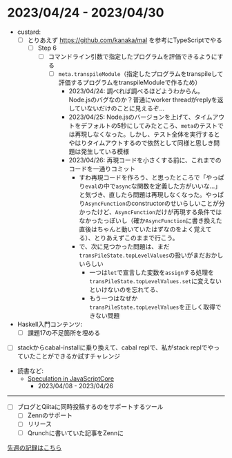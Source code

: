 # 2023/04/24 - 2023/04/30

- custard:
    - [ ] とりあえず <https://github.com/kanaka/mal> を参考にTypeScriptでやる
        - [ ] Step 6
            - [ ] コマンドライン引数で指定したプログラムを評価できるようにする
                - [ ] `meta.transpileModule`（指定したプログラムをtranspileして評価するプログラムをtranspileModuleで作るため）
                    - 2023/04/24: 調べれば調べるほどようわからん。Node.jsのバグなのか？普通にworker threadがreplyを返していないだけのことに見えるぞ...
                    - 2023/04/25: Node.jsのバージョンを上げて、タイムアウトをデフォルトの5秒にしてみたところ、`meta`のテストでは再現しなくなった。しかし、テスト全体を実行するとやはりタイムアウトするので依然として同様と思しき問題は発生している模様
                    - 2023/04/26: 再現コードを小さくする前に、これまでのコードを一通りコミット
                        - すわ再現コードを作ろう、と思ったところで「やっぱり`eval`の中で`async`な関数を定義した方がいいな...」と気づき、直したら問題は再現しなくなった。やっぱり`AsyncFunction`のconstructorのせいらしいことが分かったけど、`AsyncFunction`だけが再現する条件ではなかったっぽいし（確か`AsyncFunction`に書き換えた直後はちゃんと動いていたはずなのをよく覚えてる）、とりあえずこのままで行こう。
                        - で、次に見つかった問題は、まだ`transPileState.topLevelValues`の扱いがまだおかしいらしい
                            - 一つは`let`で宣言した変数を`assign`する処理を`transPileState.topLevelValues.set`に変えないといけないのを忘れてる、
                            - もう一つはなぜか`transPileState.topLevelValues`を正しく取得できない問題
- Haskell入門コンテンツ:
    - [ ] 課題17の不足箇所を埋める
- [ ] stackからcabal-installに乗り換えて、cabal replで、私がstack replでやっていたことができるか試すチャレンジ
- 読書など:
    - [Speculation in JavaScriptCore](https://webkit.org/blog/10308/speculation-in-javascriptcore/)
        - 2023/04/08 - 2023/04/26

------

- [ ] ブログとQiitaに同時投稿するのをサポートするツール
    - [ ] Zennのサポート
    - [ ] リリース
    - [ ] Qrunchに書いていた記事をZennに

[先週の記録はこちら](https://github.com/igrep/daily-commits/blob/19cfdb11b986b37c28ad3b5e6c2d94b0a2ab8bae/yesterday.md)
